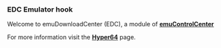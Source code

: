 ### EDC Emulator hook

Welcome to emuDownloadCenter (EDC), a module of [**emuControlCenter**](https://github.com/PhoenixInteractiveNL/emuControlCenter/wiki/)

For more information visit the [**Hyper64**](https://github.com/PhoenixInteractiveNL/edc-masterhook/wiki/Emulator-hyper64#menu) page.
